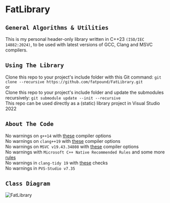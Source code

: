# FatLibrary

`General Algorithms & Utilities`
--------------------------------
This is my personal header-only library written in C++23 `(ISO/IEC 14882:2024)`, to be used with latest versions of GCC, Clang and MSVC compilers.

`Using The Library`
-------------------
Clone this repo to your project's include folder with this Git command: `git clone --recursive https://github.com/fatpound/FatLibrary.git`\
or\
Clone this repo to your project's include folder and update the submodules recursively: `git submodule update --init --recursive`\
This repo can be used directly as a (static) library project in Visual Studio 2022

`About The Code`
----------------
No warnings on `g++14` with [these](https://github.com/fatpound/CxxMade/blob/main/CompileOptions.cmake#L13-L52) compiler options\
No warnings on `clang++19` with [these](https://github.com/fatpound/CxxMade/blob/main/CompileOptions.cmake#L54-L98) compiler options\
No warnings on `MSVC v19.43.34808` with [these](https://github.com/fatpound/CxxMade/blob/main/CompileOptions.cmake#L128-L205) compiler options\
No warnings with `Microsoft C++ Native Recommended Rules` and some more [rules](https://github.com/fatpound/FatLibrary/blob/main/_misc/FatRules.ruleset)\
No warnings in `clang-tidy 19` with [these](https://github.com/fatpound/CxxMade/blob/main/.clang-tidy) checks\
No warnings in `PVS-Studio v7.35`

`Class Diagram`
---------------
![FatLibrary](https://github.com/user-attachments/assets/8ad721e9-1bb9-4d4e-a1db-6aec472766eb)
